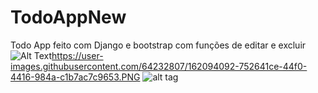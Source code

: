 # TodoAppNew
Todo App feito com Django e bootstrap com funções de editar e excluir
![Alt Text]()https://user-images.githubusercontent.com/64232807/162094092-752641ce-44f0-4416-984a-c1b7ac7c9653.PNG
![alt tag](https://user-images.githubusercontent.com/64232807/162094090-9fbccf2b-29e5-4ea0-8000-1a9d77cd6071.PNG)
